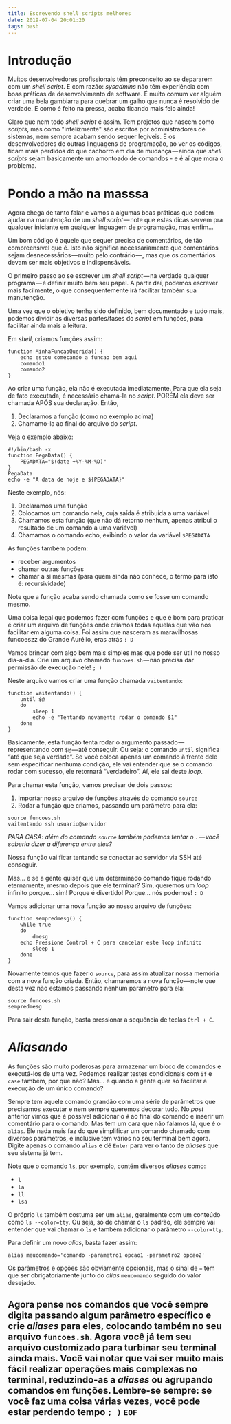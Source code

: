 ```yaml
---
title: Escrevendo shell scripts melhores
date: 2019-07-04 20:01:20
tags: bash
---
```


# Introdução

Muitos desenvolvedores profissionais têm preconceito ao se depararem com um _shell script_. E com razão: _sysadmins_ não têm experiência com boas práticas de desenvolvimento de software. É muito comum ver alguém criar uma bela gambiarra para quebrar um galho que nunca é resolvido de verdade. E como é feito na pressa, acaba ficando mais feio ainda!

Claro que nem todo _shell script_ é assim. Tem projetos que nascem como _scripts_, mas como "infelizmente" são escritos por administradores de sistemas, nem sempre acabam sendo sequer legíveis. E os desenvolvedores de outras linguagens de programação, ao ver os códigos, ficam mais perdidos do que cachorro em dia de mudança — ainda que _shell scripts_ sejam basicamente um amontoado de comandos - e é aí que mora o problema.

# Pondo a mão na masssa

Agora chega de tanto falar e vamos a algumas boas práticas que podem ajudar na manutenção de um _shell script_ — note que estas dicas servem pra qualquer iniciante em qualquer linguagem de programação, mas enfim…

Um bom código é aquele que sequer precisa de comentários, de tão compreensível que é. Isto não significa necessariamente que comentários sejam desnecessários — muito pelo contrário — , mas que os comentários devam ser mais objetivos e indispensáveis.

O primeiro passo ao se escrever um _shell script_ — na verdade qualquer programa — é definir muito bem seu papel. A partir daí, podemos escrever mais facilmente, o que consequentemente irá facilitar também sua manutenção.

Uma vez que o objetivo tenha sido definido, bem documentado e tudo mais, podemos dividir as diversas partes/fases do _script_ em funções, para facilitar ainda mais a leitura.

Em _shell_, criamos funções assim:
```
function MinhaFuncaoQuerida() {
    echo estou comecando a funcao bem aqui
    comando1
    comando2
}
```
Ao criar uma função, ela não é executada imediatamente. Para que ela seja de fato executada, é necessário chamá-la no _script_. PORÉM ela deve ser chamada APÓS sua declaração. Então,
1. Declaramos a função (como no exemplo acima)
2. Chamamo-la ao final do arquivo do _script_.

Veja o exemplo abaixo:
```
#!/bin/bash -x
function PegaData() {
    PEGADATA="$(date +%Y-%M-%D)"
}
PegaData
echo -e "A data de hoje e ${PEGADATA}"
```

Neste exemplo, nós:
1. Declaramos uma função
2. Colocamos um comando nela, cuja saída é atribuída a uma variável
3. Chamamos esta função (que não dá retorno nenhum, apenas atribui o resultado de um comando a uma variável)
4. Chamamos o comando echo, exibindo o valor da variável `$PEGADATA`

As funções também podem:

- receber argumentos
- chamar outras funções
- chamar a si mesmas (para quem ainda não conhece, o termo para isto é: recursividade)

Note que a função acaba sendo chamada como se fosse um comando mesmo.

Uma coisa legal que podemos fazer com funções e que é bom para praticar é criar um arquivo de funções onde criamos todas aquelas que vão nos facilitar em alguma coisa. Foi assim que nasceram as maravilhosas funcoeszz do Grande Aurélio, eras atrás `: D`

Vamos brincar com algo bem mais simples mas que pode ser útil no nosso dia-a-dia. Crie um arquivo chamado `funcoes.sh` — não precisa dar permissão de execução nele! `; )`

Neste arquivo vamos criar uma função chamada `vaitentando`:
```
function vaitentando() {
    until $@
    do
        sleep 1
        echo -e "Tentando novamente rodar o comando $1"
    done
}
```

Basicamente, esta função tenta rodar o argumento passado — representando com `$@` — até conseguir. Ou seja: o comando `until` significa “até que seja verdade”. Se você coloca apenas um comando à frente dele sem especificar nenhuma condição, ele vai entender que se o comando rodar com sucesso, ele retornará “verdadeiro”. Aí, ele sai deste _loop_.

Para chamar esta função, vamos precisar de dois passos:
1. Importar nosso arquivo de funções através do comando `source`
2. Rodar a função que criamos, passando um parâmetro para ela:
```
source funcoes.sh
vaitentando ssh usuario@servidor
```

*PARA CASA: além do comando `source` também podemos tentar o `.` — você saberia dizer a diferença entre eles?*

Nossa função vai ficar tentando se conectar ao servidor via SSH até conseguir.

Mas… e se a gente quiser que um determinado comando fique rodando eternamente, mesmo depois que ele terminar? Sim, queremos um _loop_ infinito porque… sim! Porque é divertido! Porque… nós podemos! `: D`

Vamos adicionar uma nova função ao nosso arquivo de funções:
```
function sempredmesg() {
    while true
    do
        dmesg
	echo Pressione Control + C para cancelar este loop infinito
        sleep 1
    done
}
```

Novamente temos que fazer o `source`, para assim atualizar nossa memória com a nova função criada. Então, chamaremos a nova função — note que desta vez não estamos passando nenhum parâmetro para ela:
```
source funcoes.sh
sempredmesg
```

Para sair desta função, basta pressionar a sequência de teclas `Ctrl + C`.

# _Aliasando_

As funções são muito poderosas para armazenar um bloco de comandos e executá-los de uma vez. Podemos realizar testes condicionais com `if` e `case` também, por que não? Mas… e quando a gente quer só facilitar a execução de um único comando?

Sempre tem aquele comando grandão com uma série de parâmetros que precisamos executar e nem sempre queremos decorar tudo. No _post_ anterior vimos que é possível adicionar o `#` ao final do comando e inserir um comentário para o comando. Mas tem um cara que não falamos lá, que é o `alias`. Ele nada mais faz do que simplificar um comando chamado com diversos parâmetros, e inclusive tem vários no seu terminal bem agora. Digite apenas o comando `alias` e dê `Enter` para ver o tanto de _aliases_ que seu sistema já tem.

Note que o comando `ls`, por exemplo, contém diversos _aliases_ como:
- `l`
- `la`
- `ll`
- `lsa`

O próprio `ls` também costuma ser um `alias`, geralmente com um conteúdo como `ls --color=tty`. Ou seja, só de chamar o `ls` padrão, ele sempre vai entender que vai chamar o `ls` e também adicionar o parâmetro `--color=tty`.

Para definir um novo _alias_, basta fazer assim:

`alias meucomando='comando -parametro1 opcao1 -parametro2 opcao2'`

Os parâmetros e opções são obviamente opcionais, mas o sinal de `=` tem que ser obrigatoriamente junto do _alias_ `meucomando` seguido do valor desejado.

Agora pense nos comandos que você sempre digita passando algum parâmetro específico e crie _aliases_ para eles, colocando também no seu arquivo `funcoes.sh`. Agora você já tem seu arquivo customizado para turbinar seu terminal ainda mais. Você vai notar que vai ser muito mais fácil realizar operações mais complexas no terminal, reduzindo-as a _aliases_ ou agrupando comandos em funções. Lembre-se sempre: se você faz uma coisa várias vezes, você pode estar perdendo tempo `; )`
`EOF`
---


